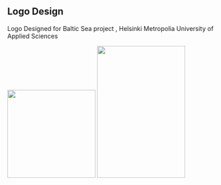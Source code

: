 ## Logo Design
Logo Designed for Baltic Sea project , Helsinki Metropolia University of Applied Sciences

<p float="left">
<img src="https://github.com/dataquake/Logo-Design/blob/master/Baltic%20Sea%20website%20Moto.png?raw=true" width="200 height="300">
<img src="https://github.com/dataquake/Logo-Design/blob/master/Baltic%20sea%20website%20Logo.png?raw=true"  width="200" height="300">

</p>
